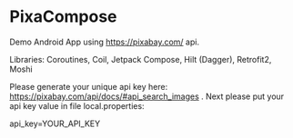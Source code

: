 # PixaCompose
Demo Android App using https://pixabay.com/ api.

Libraries:
Coroutines,
Coil,
Jetpack Compose,
Hilt (Dagger),
Retrofit2,
Moshi

Please generate your unique api key here: https://pixabay.com/api/docs/#api_search_images .
Next please put your api key value in file local.properties:

api_key=YOUR_API_KEY
